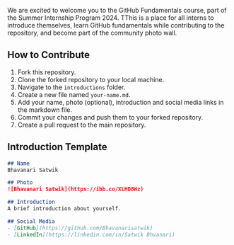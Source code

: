 We are excited to welcome you to the GitHub Fundamentals course, part of the Summer Internship Program 2024. TThis is a place for all interns to introduce themselves, learn GitHub fundamentals while contributing to the repository, and become part of the community photo wall.

## How to Contribute

1. Fork this repository.
2. Clone the forked repository to your local machine.
3. Navigate to the `introductions` folder.
4. Create a new file named `your-name.md`.
5. Add your name, photo (optional), introduction and social media links in the markdown file.
6. Commit your changes and push them to your forked repository.
7. Create a pull request to the main repository.

## Introduction Template

```markdown
## Name
Bhavanari Satwik

## Photo
![Bhavanari Satwik](https://ibb.co/XLHD8Wz)

## Introduction
A brief introduction about yourself.

## Social Media
- [GitHub](https://github.com/Bhavanarisatwik)
- [LinkedIn](https://linkedin.com/in/Satwik Bhvanari)
